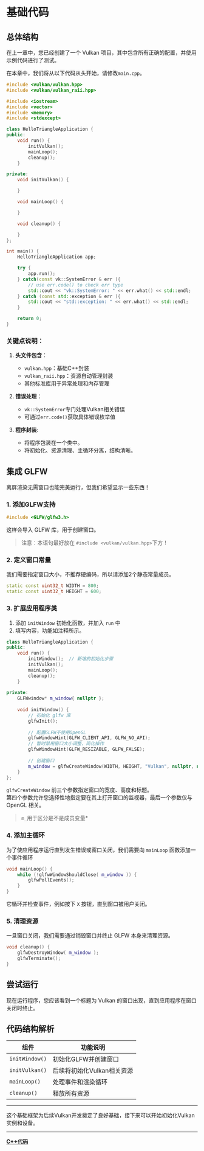 # 基础代码

## 总体结构
在上一章中，您已经创建了一个 Vulkan 项目，其中包含所有正确的配置，并使用示例代码进行了测试。

在本章中，我们将从以下代码从头开始，请修改`main.cpp`。

```cpp
#include <vulkan/vulkan.hpp>
#include <vulkan/vulkan_raii.hpp>

#include <iostream>
#include <vector>
#include <memory>
#include <stdexcept>

class HelloTriangleApplication {
public:
    void run() {
        initVulkan();
        mainLoop();
        cleanup();
    }

private:
    void initVulkan() {

    }

    void mainLoop() {

    }

    void cleanup() {

    }
};

int main() {
    HelloTriangleApplication app;

    try {
        app.run();
    } catch(const vk::SystemError & err ){
        // use err.code() to check err type
        std::cout << "vk::SystemError: " << err.what() << std::endl;
    } catch (const std::exception & err ){
        std::cout << "std::exception: " << err.what() << std::endl;
    }

    return 0;
}
```

### 关键点说明：
1. **头文件包含**：
    - `vulkan.hpp`：基础C++封装
    - `vulkan_raii.hpp`：资源自动管理封装
    - 其他标准库用于异常处理和内存管理

2. **错误处理**：
    - `vk::SystemError`专门处理Vulkan相关错误
    - 可通过`err.code()`获取具体错误枚举值

3. **程序封装**:
    - 将程序包装在一个类中。
    - 将初始化、资源清理、主循环分离，结构清晰。


## 集成 GLFW
离屏渲染无需窗口也能完美运行，但我们希望显示一些东西！

### 1. 添加GLFW支持
```cpp
#include <GLFW/glfw3.h>
```
这样会导入 GLFW 库，用于创建窗口。

> 注意：本语句最好放在 `#include <vulkan/vulkan.hpp>`下方！

### 2. 定义窗口常量

我们需要指定窗口大小，不推荐硬编码，所以请添加2个静态常量成员。

```cpp
static const uint32_t WIDTH = 800;
static const uint32_t HEIGHT = 600;
```

### 3. 扩展应用程序类

1. 添加 `initWindow` 初始化函数，并加入 `run` 中
2. 填写内容，功能如注释所示。

```cpp
class HelloTriangleApplication {
public:
    void run() {
        initWindow();  // 新增的初始化步骤
        initVulkan();
        mainLoop();
        cleanup();
    }
    
private:
    GLFWwindow* m_window{ nullptr };
    
    void initWindow() {
        // 初始化 glfw 库
        glfwInit();
        
        // 配置GLFW不使用OpenGL
        glfwWindowHint(GLFW_CLIENT_API, GLFW_NO_API);
        // 暂时禁用窗口大小调整，简化操作
        glfwWindowHint(GLFW_RESIZABLE, GLFW_FALSE);
        
        // 创建窗口
        m_window = glfwCreateWindow(WIDTH, HEIGHT, "Vulkan", nullptr, nullptr);
    }
};
```

`glfwCreateWindow` 前三个参数指定窗口的宽度、高度和标题。  
第四个参数允许您选择性地指定要在其上打开窗口的监视器，最后一个参数仅与 OpenGL 相关。

> `m_`用于区分是不是成员变量*

### 4. 添加主循环

为了使应用程序运行直到发生错误或窗口关闭，我们需要向 `mainLoop` 函数添加一个事件循环
```cpp
void mainLoop() {
    while (!glfwWindowShouldClose( m_window )) {
        glfwPollEvents();
    }
}
```
它循环并检查事件，例如按下 `X` 按钮，直到窗口被用户关闭。

### 5. 清理资源
一旦窗口关闭，我们需要通过销毁窗口并终止 GLFW 本身来清理资源。

```cpp
void cleanup() {
    glfwDestroyWindow( m_window );
    glfwTerminate();
}
```

## 尝试运行

现在运行程序，您应该看到一个标题为 Vulkan 的窗口出现，直到应用程序在窗口关闭时终止。

## 代码结构解析

| 组件 | 功能说明 |
|------|----------|
| `initWindow()` | 初始化GLFW并创建窗口 |
| `initVulkan()` | 后续将初始化Vulkan相关资源 |
| `mainLoop()` | 处理事件和渲染循环 |
| `cleanup()` | 释放所有资源 |

---

这个基础框架为后续Vulkan开发奠定了良好基础，接下来可以开始初始化Vulkan实例和设备。

---

**[C++代码](../codes/0100_base/main.cpp)**

